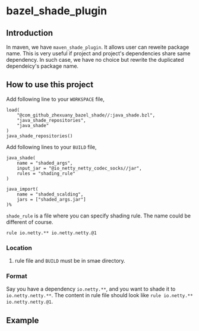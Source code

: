 bazel_shade_plugin
==================

## Introduction
In maven, we have `maven_shade_plugin`. It allows user can reweite package name. This is very useful if project 
 and project's dependencies share same dependency. In such case, we have no choice but rewrite the duplicated dependeicy's package name. 
 
## How to use this project
Add following line to your `WORKSPACE` file,
~~~
load(
    "@com_github_zhexuany_bazel_shade//:java_shade.bzl",
    "java_shade_repositories",
    "java_shade"
)
java_shade_repositories()
~~~

Add following lines to your `BUILD` file,
~~~
java_shade(
    name = "shaded_args",
    input_jar = "@io_netty_netty_codec_socks//jar",
    rules = "shading_rule"
)

java_import(
    name = "shaded_scalding",
    jars = ["shaded_args.jar"]
)%
~~~
`shade_rule` is a file where you can specify shading rule. The name could be different of course.

~~~
rule io.netty.** io.netty.netty.@1
~~~

### Location
1. rule file and `BUILD` must be in smae directory.
### Format
Say you have a dependency `io.netty.**`, and you want to shade it to `io.netty.netty.**`. The content in rule file should look like `rule io.netty.** io.netty.netty.@1`.

## Example
